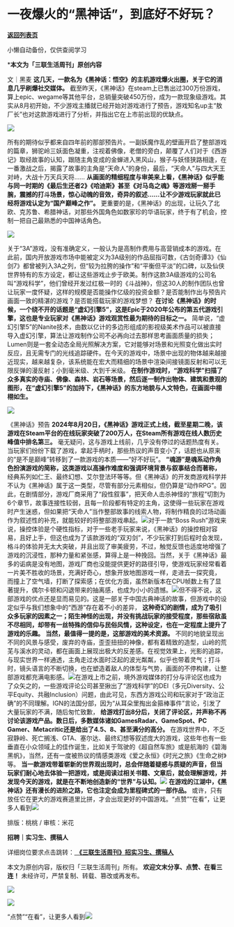 # 一夜爆火的“黑神话”，到底好不好玩？

[**返回列表页**](/gzh/三联生活周刊)

小懒自动备份，仅供查阅学习

***本文为「三联生活周刊」原创内容**

文｜黑麦 **这几天，一款名为《黑神话：悟空》的主机游戏爆火出圈，关于它的消息几乎刷爆社交媒体。**
截至昨天，《黑神话》在steam上已售出过300万份游戏，算上epic、wegame等其他平台，总销量突破450万份，成为一款现象级游戏。其实从8月初开始，不少游戏主播就已经开始对游戏进行了预告，游戏知名up主“敖厂长”也对这款游戏进行了分析，并指出它在上市前出现的优缺点。

![](https://mmbiz.qpic.cn/mmbiz_gif/c2Sib3Mp7pOPqM9MllWuByCzy9gBFLRdhMMP9IHzarQmDNzibsF7BUYd3xW9KibLprkjXajpX0W2CnXaSx7FfJT9g/640?wx_fmt=gif&from;=appmsg)

所有的期待似乎都来自四年前的那部预告片。一副妖魔作乱的壁画开启了整部游戏的篇章，狮驼岭三妖面色凝重，注视着佛像，老僧的旁白，颠覆了人们对于《西游记》取经故事的认知，跟随主角变成的金蝉进入黑风山，猴子与妖怪狭路相逢，在一番激战之后，揭露了故事的主角是“天命人”的身份，最后，“天命人”与四大天王对峙，大战十万天兵天将……
**从画面的精细程度与审美来上看，《黑神话》似乎能与同一时期的《最后生还者2》《哈迪斯》甚至《对马岛之魂》等游戏掰一掰手腕，震撼的打斗场景，惊心动魄的音效，奇异的叙述……让不少游戏玩家就此已经将游戏认定为“国产巅峰之作”。**
更重要的是，《黑神话》的出现，让玩久了北欧、克苏鲁、希腊神话，对那些外国角色如数家珍的华语玩家，终于有了机会，控制一把自己最熟悉的中国神话角色。

![](https://mmbiz.qpic.cn/mmbiz_jpg/c2Sib3Mp7pOPqM9MllWuByCzy9gBFLRdhGby3jLqB1qh9MyLnnv2KysHecTK9gVJ21hJd5Azl2GDSXYSy5kPuCA/640?wx_fmt=jpeg&from;=appmsg)

关于“3A”游戏，没有准确定义，一般认为是高制作费用与高营销成本的游戏。在此前，国内开放游戏市场中能被定义为3A级别的作品屈指可数，《古剑奇谭3》《仙剑7》都曾被列入3A之列，但“较为拉胯的操作”和“平衡但平淡”的口碑，以及仙侠世界特有的东方设定，都让这些游戏止步于欧美。制作这款3A级游戏的公司名叫“游戏科学”，他们曾经开发过红极一时的《斗战神》，但这30人的制作团队也曾让玩家一度怀疑，这样的规模是否能操作亿级的投资金额？是否能制作出与预告片画面一致的精湛的游戏？是否能搭载玩家的游戏梦想？
**在讨论《黑神话》的时候，一个绕不开的话题是“虚幻引擎5”，这是Epic于2020年公布的第五代游戏引擎，这也是专业玩家对《黑神话》游戏观赏性最为期待的目标之一。**
简单说，“虚幻引擎5”的Nanite技术，由数以亿计的多边形组成的影视级美术作品可以被直接导入虚幻引擎，算法让游戏制作公司不必再向过去那样思考画面质量的损失；Lumen则是一套全动态全局光照解决方案，它对能够对场景和光照变化做出实时反应，且无需专门的光线追踪硬件。在今天的游戏中，场景中出现的物体越来越接近现实，越来越复杂，该系统能在宏大而精细的场景中渲染间接镜面反射和可以无限反弹的漫反射；小到毫米级、大到千米级。
**在制作游戏时，“游戏科学”扫描了众多真实的寺庙、佛像、森林、岩石等场景，然后逐一制作出物体、建筑和景观的图形，在“虚幻引擎5”的加持下，《黑神话》的东方地貌与人文特色，在画面中栩栩如生。**

![](https://mmbiz.qpic.cn/sz_mmbiz_gif/mscgUN7TcTJNzkSX9ocCLiaTjNmQjqq8OUksJx62yYAPkYLTQwMzWmJ5z66mc0v7dkdCw6jia9IGbhG3nUdbBiavA/640?wx_fmt=gif&from;=appmsg)

《黑神话》预告
**2024年8月20日，《黑神话》游戏正式上线，截至星期二晚，该游戏在Steam平台的在线玩家突破了200万人，在Steam所有游戏在线人数历史峰值中排名第三。**
毫无疑问，这与游戏上线前，几乎没有停过的话题热度有关。当玩家们纷纷下载了游戏，拿起手柄时，那些热议的声音变小了，话题也从原来的“是不是巅峰”转移到了一款游戏的本质——“好不好玩”。
**“魂游”是魂系动作角色扮演游戏的简称，这类游戏以高操作难度和强调环境背景与叙事结合而著称，**
经典系列如仁王、最终幻想、艾尔登法环等等。但《黑神话》的开发商游戏科学并不认为《黑神话》属于这一类型，尽管有部分元素相似，但仍算是“动作RPG”。因此，在剧情部分，游戏厂商采用了“段性叙事”，把天命人击杀神怪的“旅程”切割为6个章节，故事连接性较弱，且每一阶段都有特定的主角，这使得一些玩家在游戏时产生迷惑，但如果把“天命人”当作整部故事的线索人物，将制作精良的过场动画作为叙述性的补充，就能较好的将整部游戏串起。![](https://mmbiz.qpic.cn/sz_mmbiz_gif/mscgUN7TcTJNzkSX9ocCLiaTjNmQjqq8OGf3Goia1zCVY2xRMOIULnWj0HbRM1MDzz6hbPKqdMiaq3wmlOWwUicPfA/640?wx_fmt=gif&from;=appmsg)对于一款“Boss
Rush”游戏来说，操控体验是个硬性指标，对于一些老手玩家来说，《黑神话》的操控相对容易，且好上手，但这也成为了该款游戏的“双刃剑”，不少玩家打到后程时会发现，格斗的体验并无太大突破，并且出现了审美疲劳，不过，触觉反馈也适度地增强了游戏的沉浸性，那种力量和紧张感，算得上是一种挽回。当然，关于《黑神话》最多的诟病是没有地图，游戏厂商也没能提供更好的路径引导，使游戏玩家经常看着一片美不胜收的场景，充满好奇心，想象开放地图游戏一样，走进去一探究竟，
而撞上了空气墙，打断了探索感；在优化方面，虽然新版本在CPU帧数上有了显著提升，偶尔卡顿和闪退带来的抽离感，也成为小小的遗憾。![](https://mmbiz.qpic.cn/sz_mmbiz_gif/mscgUN7TcTJNzkSX9ocCLiaTjNmQjqq8OR5RWUGUIu6zqGUkAfFzIu2vhONIsFB68c8sHnNqVkTPMUp6O5p4CCw/640?wx_fmt=gif&from;=appmsg)但不得不说，这部游戏的优点还是显而易见的。这是一部关于中国古典神话的故事，但游戏中的设定似乎与我们想象中的“西游”存在着不小的差异，
**这种奇幻的剧情，成为了吸引众多玩家的因素之一；陌生神怪的出现，并没有挑战玩家的接受程度，那些宿敌虽不尽相同，却带有一丝特殊的信仰与民俗风情，这种设定，也在一定程度上提升了游戏的乐趣。**
**当然，最值得一提的是，这部游戏的美术资源。**
不同的地貌呈现出不同的风景与感受，废弃的寺庙，歪歪扭扭的神像，都有着精致的造型，山岭的荒芜与溪水的灵动，都在画面上展现出极大的反差感。在视觉效果上，光影的追踪，与现实世界一样通透，主角走过水面时泛起的波光粼粼，似乎也带着灵气；打斗时，镜头语言的不断切换，也在塑造着敌人的体型与气势，画面的不停构建，让整部游戏都充满电影感。![](https://mmbiz.qpic.cn/mmbiz_png/c2Sib3Mp7pOPqM9MllWuByCzy9gBFLRdhGSpPD7ycvaPNbHgFa4OU0p4yQs0SERQkQRl4EnGRoxia5dEC3yQQT2w/640?wx_fmt=png&from;=appmsg)在游戏上市之前，境外游戏媒体的打分与评论区也成为了众矢之的，一些游戏评论公司甚至揪出了“游戏科学”的DEI（多元Diversity、公平Equity、共融Inclusion）问题，由此可见，东西方游戏公司和玩家对于“政治正确”的不同理解。IGN的法国分部，因为“从耳朵里掏出金箍棒事件”言论，引发了大量玩家的不满，随后匆忙致歉，
**给游戏打出8分后，关闭了评论区，并声称不再讨论该游戏产品。数日后，多数媒体诸如GamesRadar、GameSpot、PC
Gamer、Metacritic还是给出了4.5、8、甚至满分的高分。**
在游戏世界中，不乏寂静岭、死亡搁浅、GTA、塞尔达、最终幻想等叙述庞大的游戏，这些年也有一些垂直在小众领域上的佳作诞生，比如关于驾驶的《超自然车旅》或是航海的《碧海黑帆》，当然，还有一度被热议的情感类游戏《爱之永恒》《时光之旅》《生命之树》等。
**当一款游戏带着崭新的世界观出现时，总会伴随着疑惑与质疑的声音，但当玩家们耐心地去体验一把游戏，或是阅读过相关书籍、文章后，就会理解游戏，并发现今天的游戏，就是在不断地创造新的“世界”与认知。**![](https://mmbiz.qpic.cn/mmbiz_gif/c2Sib3Mp7pOPqM9MllWuByCzy9gBFLRdh4bfarIk1iaJpavQf0GTDr3sB8aftlkGGODxIk44YVMzhnpcFoGIgkVA/640?wx_fmt=gif&from;=appmsg)
**在游戏的江湖中，《黑神话》还有漫长的进阶之路，它也注定会成为里程碑式的一部作品。**
或许，只有放任它在更大的游戏赛道里比拼，才会出现更好的中国游戏。“点赞”“在看”，让更多人看到![](https://mmbiz.qpic.cn/mmbiz_gif/c2Sib3Mp7pON9hkSZwdTibRHNZSMPyiapUCHJwlyoZVBC3SfmPmF0VKjkm3NiaToQloHFJ6icyicqZnqgXp6pSQJt5gg/640?wx_fmt=gif&from;=appmsg&wxfrom;=5&wx;_lazy=1&tp;=wxpic)  
  
  
  
  
  

排版：桃桃 / 审核：米花

  
 **招聘｜实习生、撰稿人**  

详细岗位要求点击跳转：[
**《三联生活周刊》招实习生、撰稿人**](http://mp.weixin.qq.com/s?__biz=MTc5MTU3NTYyMQ==&mid=2651136871&idx=3&sn=f1c0777fe9d31881e5dfca68ebc2937f&chksm=5907324d6e70bb5b3546dfe1c7b31b5fe05664bebbf36356ba9a1a352e0678444cad62875ad4&scene=21#wechat_redirect)

本文为原创内容，版权归「三联生活周刊」所有。 **欢迎文末分享、点赞、在看三连！** 未经许可，严禁复制、转载、篡改或再发布。  

![](https://mmbiz.qpic.cn/sz_mmbiz_png/Gg7Qtoh7Aic9ZTmAdCc80b4nD7xicgPt86k1kgpU51hWCHjV92ryhVW35PLCvLhxLw9XDhXjgeDyZhHSx5EbRcfg/640?wx_fmt=other&wxfrom;=5&wx;_lazy=1&wx;_co=1&retryload;=1&tp;=webp)

  
[![](https://mmbiz.qpic.cn/mmbiz_jpg/c2Sib3Mp7pOOscRuZrCibCxsE1u7UtPialkZVdnsVfBBVIibicXz2dOryRyANicobSjntgBDLQWwVDLqIjZ68BicsnwDQ/640?wx_fmt=jpeg&from;=appmsg&wxfrom;=5&wx;_lazy=1&wx;_co=1&tp;=wxpic)]()  
  
“点赞”“在看”，让更多人看到![](https://mmbiz.qpic.cn/mmbiz_gif/c2Sib3Mp7pON9hkSZwdTibRHNZSMPyiapUCHJwlyoZVBC3SfmPmF0VKjkm3NiaToQloHFJ6icyicqZnqgXp6pSQJt5gg/640?wx_fmt=gif&from;=appmsg&wxfrom;=5&wx;_lazy=1&tp;=wxpic)

